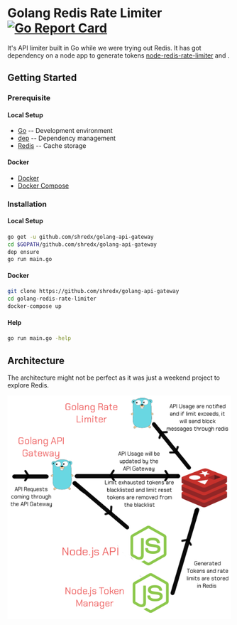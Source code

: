 # Golang Redis Rate Limiter [![Go Report Card](https://goreportcard.com/badge/github.com/shredx/golang-api-gateway)](https://goreportcard.com/report/github.com/shredx/golang-api-gateway)

It's API limiter built in Go while we were trying out Redis.
It has got dependency on a node app to generate tokens [node-redis-rate-limiter](https://github.com/shredx/node-redis-rate-limiter)
and [](https://github.com/shredx/golang-redis-rate-limiter).


## Getting Started

### Prerequisite
#### Local Setup
* [Go](https://golang.org/doc/install) -- Development environment
* [dep](https://golang.github.io/dep/docs/installation.html) -- Dependency management
* [Redis](https://redis.io/download) -- Cache storage

#### Docker
* [Docker](https://www.docker.com/products/docker-desktop)
* [Docker Compose](https://docs.docker.com/compose/install/)

### Installation
#### Local Setup
```sh
go get -u github.com/shredx/golang-api-gateway
cd $GOPATH/github.com/shredx/golang-api-gateway
dep ensure
go run main.go
```
#### Docker
```sh
git clone https://github.com/shredx/golang-api-gateway
cd golang-redis-rate-limiter
docker-compose up
```

#### Help
```sh
go run main.go -help
```

## Architecture
The architecture might not be perfect as it was just a weekend project to explore Redis.

![Architecture](https://github.com/shredx/golang-redis-rate-limiter/raw/master/.github/architecture.png)
